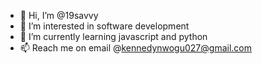 - 👋 Hi, I’m @19savvy
- 👀 I’m interested in software development
- 🌱 I’m currently learning javascript and python
- 📫 Reach me on email @kennedynwogu027@gmail.com


<!---
19savvy/19savvy is a ✨ special ✨ repository because its `README.md` (this file) appears on your GitHub profile.
You can click the Preview link to take a look at your changes.
--->
